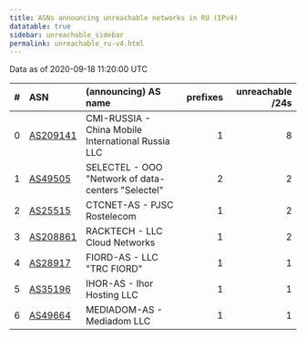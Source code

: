 ```yaml
---
title: ASNs announcing unreachable networks in RU (IPv4)
datatable: true
sidebar: unreachable_sidebar
permalink: unreachable_ru-v4.html
---
```


Data as of 2020-09-18 11:20:00 UTC


<div class="datatable-begin"></div>

|   # | ASN                                      | (announcing) AS name                               |   prefixes |   unreachable /24s |
|----:|:-----------------------------------------|:---------------------------------------------------|-----------:|-------------------:|
|   0 | [AS209141](unreachable_AS209141-v4.html) | CMI-RUSSIA - China Mobile International Russia LLC |          1 |                  8 |
|   1 | [AS49505](unreachable_AS49505-v4.html)   | SELECTEL - OOO "Network of data-centers "Selectel" |          2 |                  2 |
|   2 | [AS25515](unreachable_AS25515-v4.html)   | CTCNET-AS - PJSC Rostelecom                        |          1 |                  2 |
|   3 | [AS208861](unreachable_AS208861-v4.html) | RACKTECH - LLC Cloud Networks                      |          1 |                  2 |
|   4 | [AS28917](unreachable_AS28917-v4.html)   | FIORD-AS - LLC "TRC FIORD"                         |          1 |                  1 |
|   5 | [AS35196](unreachable_AS35196-v4.html)   | IHOR-AS - Ihor Hosting LLC                         |          1 |                  1 |
|   6 | [AS49664](unreachable_AS49664-v4.html)   | MEDIADOM-AS - Mediadom LLC                         |          1 |                  1 |

<div class="datatable-end"></div>